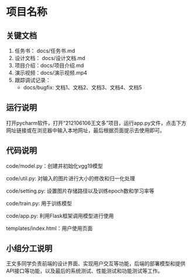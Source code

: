 # 项目名称

## 关键文档

1. 任务书： docs/任务书.md
2. 设计文档： docs/设计文档.md 
3. 项目介绍：docs/项目介绍.md
4. 演示视频：docs/演示视频.mp4
5. 跟踪调试记录：
   * docs/bugfix: 文档1、文档2、文档3、文档4、文档5

## 运行说明

打开pycharm软件，打开“212106106王文多”项目，运行app.py文件，点击下方网址链接或在浏览器中输入本地网址，最后根据页面提示去使用即可。

## 代码说明

code/model.py：创建并初始化vgg19模型

code/util.py: 对输入的图片进行大小的修改和归一化处理

code/setting.py: 设置图片存储路径以及训练epoch数和学习率等

code/train.py: 用于训练模型

code/app.py: 利用Flask框架调用模型进行使用

templates/index.html：用户使用页面

## 小组分工说明

王文多同学负责前端的设计界面、实现用户交互等功能，后端的部署模型和提供API接口等功能，以及最后的系统测试、性能测试和功能测试等工作。




